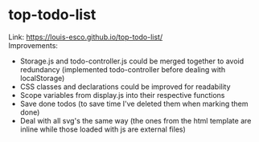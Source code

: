 # top-todo-list
Link: https://louis-esco.github.io/top-todo-list/ <br>
Improvements: 
- Storage.js and todo-controller.js could be merged together to avoid redundancy (implemented todo-controller before dealing with localStorage)
- CSS classes and declarations could be improved for readability
- Scope variables from display.js into their respective functions
- Save done todos (to save time I've deleted them when marking them done)
- Deal with all svg's the same way (the ones from the html template are inline while those loaded with js are external files)
